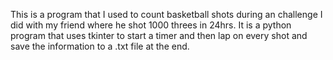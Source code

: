This is a program that I used to count basketball shots during an challenge I did with my friend where he shot 1000 threes in 24hrs. It is a python program that uses tkinter to start a timer and then lap on every shot and save the information to a .txt file at the end.
